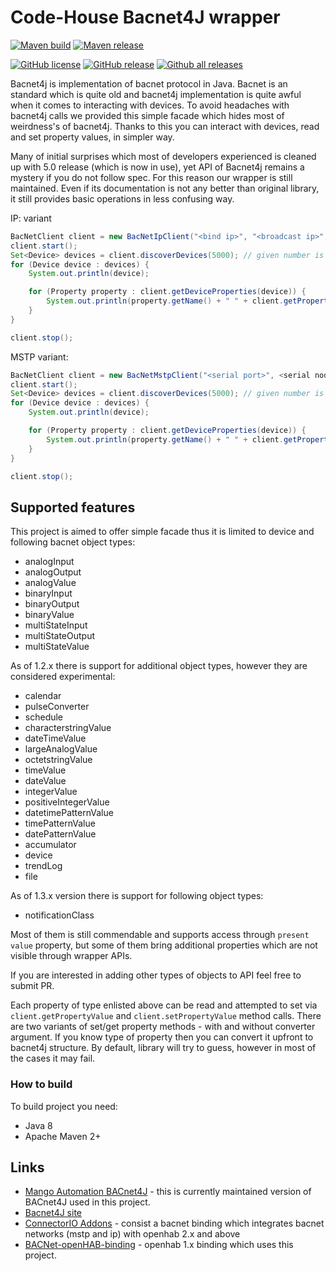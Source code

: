 # Code-House Bacnet4J wrapper

[![Maven build](https://github.com/Code-House/bacnet4j-wrapper/actions/workflows/maven.yml/badge.svg)](https://github.com/Code-House/bacnet4j-wrapper/actions/workflows/push.yml)
[![Maven release](https://github.com/Code-House/bacnet4j-wrapper/actions/workflows/release.yml/badge.svg?event=release)](https://github.com/Code-House/bacnet4j-wrapper/actions/workflows/release.yml)

[![GitHub license](https://img.shields.io/github/license/Code-House/bacnet4j-wrapper.svg)](https://github.com/Code-House/bacnet4j-wrapper/blob/master/LICENSE)
[![GitHub release](https://img.shields.io/github/release/Code-House/bacnet4j-wrapper.svg)](https://GitHub.com/Code-House/bacnet4j-wrapper/releases/)
[![Github all releases](https://img.shields.io/github/downloads/Code-House/bacnet4j-wrapper/total.svg)](https://GitHub.com/Code-House/bacnet4j-wrapper/releases/)

Bacnet4j is implementation of bacnet protocol in Java. Bacnet is an standard which is quite old and bacnet4j implementation
is quite awful when it comes to interacting with devices. To avoid headaches with bacnet4j calls we provided this simple
facade which hides most of weirdness's of bacnet4j. Thanks to this you can interact with devices, read and set property values,
in simpler way.

Many of initial surprises which most of developers experienced is cleaned up with 5.0 release (which is now in use), yet
API of Bacnet4j remains a mystery if you do not follow spec.
For this reason our wrapper is still maintained. Even if its documentation is not any better than original library, it still
provides basic operations in less confusing way. 

IP: variant
```java
BacNetClient client = new BacNetIpClient("<bind ip>", "<broadcast ip>", <client device id>);
client.start();
Set<Device> devices = client.discoverDevices(5000); // given number is timeout in millis
for (Device device : devices) {
    System.out.println(device);

    for (Property property : client.getDeviceProperties(device)) {
        System.out.println(property.getName() + " " + client.getPropertyValue(property));
    }
}

client.stop();
```

MSTP variant:
```java
BacNetClient client = new BacNetMstpClient("<serial port>", <serial node id>, <client device id>);
client.start();
Set<Device> devices = client.discoverDevices(5000); // given number is timeout in millis
for (Device device : devices) {
    System.out.println(device);

    for (Property property : client.getDeviceProperties(device)) {
        System.out.println(property.getName() + " " + client.getPropertyValue(property));
    }
}

client.stop();
```


## Supported features

This project is aimed to offer simple facade thus it is limited to device and following bacnet object types:

* analogInput
* analogOutput
* analogValue
* binaryInput
* binaryOutput
* binaryValue
* multiStateInput
* multiStateOutput
* multiStateValue

As of 1.2.x there is support for additional object types, however they are considered experimental:

* calendar
* pulseConverter
* schedule
* characterstringValue
* dateTimeValue
* largeAnalogValue
* octetstringValue
* timeValue
* dateValue
* integerValue
* positiveIntegerValue
* datetimePatternValue
* timePatternValue
* datePatternValue
* accumulator
* device
* trendLog
* file

As of 1.3.x version there is support for following object types:

* notificationClass

Most of them is still commendable and supports access through `present value` property, but some of them bring additional properties
which are not visible through wrapper APIs.

If you are interested in adding other types of objects to API feel free to submit PR.

Each property of type enlisted above can be read and attempted to set via `client.getPropertyValue` and `client.setPropertyValue` method calls.
There are two variants of set/get property methods - with and without converter argument.
If you know type of property then you can convert it upfront to bacnet4j structure.
By default, library will try to guess, however in most of the cases it may fail.

### How to build

To build project you need:
* Java 8
* Apache Maven 2+

## Links

* [Mango Automation BACnet4J](https://github.com/MangoAutomation/BACnet4J) - this is currently maintained version of BACnet4J used in this project.
* [Bacnet4J site](http://bacnet.sourceforge.net)
* [ConnectorIO Addons](https://github.com/connectorio/connectorio-addons) - consist a bacnet binding which integrates bacnet networks (mstp and ip) with openhab 2.x and above 
* [BACNet-openHAB-binding](https://github.com/openhab/org.openhab.binding.bacnet) - openhab 1.x binding which uses this project.
